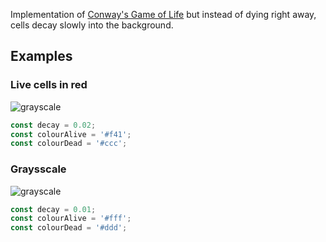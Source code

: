 Implementation of [Conway's Game of Life](https://en.wikipedia.org/wiki/Conway%27s_Game_of_Life) but instead of dying right away, cells decay slowly into the background.

## Examples

### Live cells in red

![grayscale](/doc/red.gif)

```javascript
const decay = 0.02;
const colourAlive = '#f41';
const colourDead = '#ccc';
```

### Graysscale

![grayscale](/doc/white.gif)

```javascript
const decay = 0.01;
const colourAlive = '#fff';
const colourDead = '#ddd';
```
